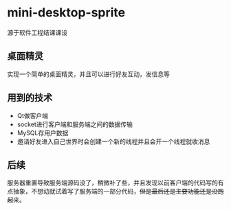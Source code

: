 # mini-desktop-sprite
源于软件工程结课课设

## 桌面精灵
实现一个简单的桌面精灵，并且可以进行好友互动，发信息等

## 用到的技术
+ Qt做客户端
+ socket进行客户端和服务端之间的数据传输
+ MySQL存用户数据
+ 邀请好友进入自己世界时会创建一个新的线程并且会开一个线程就收消息

## 后续
服务器重置导致服务端源码没了，稍微补了些，并且发现以前客户端的代码写的有点抽象，不想动就试着写了服务端的一部分代码，~~但是最后还是主要功能还是没跑起来~~。
